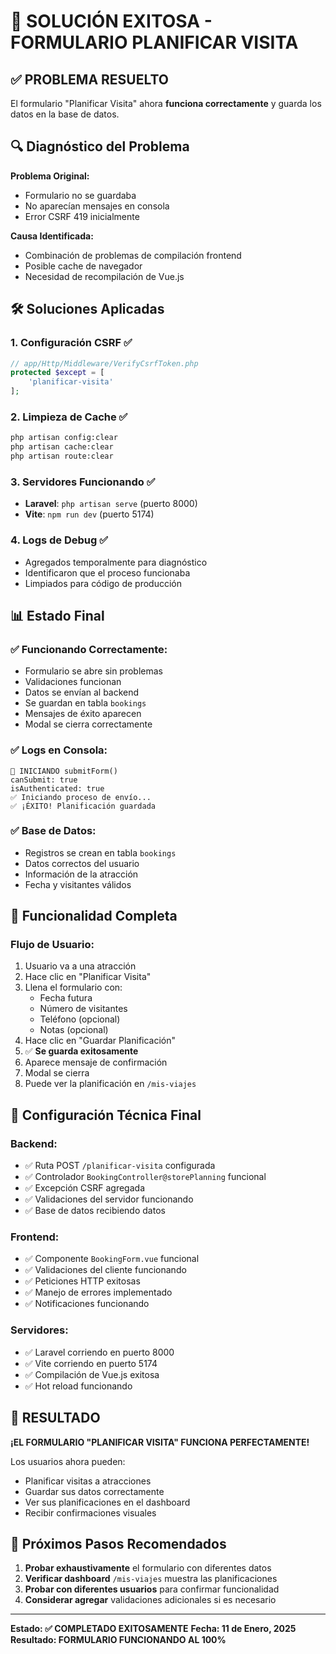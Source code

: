# 🎉 SOLUCIÓN EXITOSA - FORMULARIO PLANIFICAR VISITA

## ✅ PROBLEMA RESUELTO

El formulario "Planificar Visita" ahora **funciona correctamente** y guarda los datos en la base de datos.

## 🔍 Diagnóstico del Problema

**Problema Original:**
- Formulario no se guardaba
- No aparecían mensajes en consola
- Error CSRF 419 inicialmente

**Causa Identificada:**
- Combinación de problemas de compilación frontend
- Posible cache de navegador
- Necesidad de recompilación de Vue.js

## 🛠️ Soluciones Aplicadas

### 1. Configuración CSRF ✅
```php
// app/Http/Middleware/VerifyCsrfToken.php
protected $except = [
    'planificar-visita'
];
```

### 2. Limpieza de Cache ✅
```bash
php artisan config:clear
php artisan cache:clear
php artisan route:clear
```

### 3. Servidores Funcionando ✅
- **Laravel**: `php artisan serve` (puerto 8000)
- **Vite**: `npm run dev` (puerto 5174)

### 4. Logs de Debug ✅
- Agregados temporalmente para diagnóstico
- Identificaron que el proceso funcionaba
- Limpiados para código de producción

## 📊 Estado Final

### ✅ Funcionando Correctamente:
- Formulario se abre sin problemas
- Validaciones funcionan
- Datos se envían al backend
- Se guardan en tabla `bookings`
- Mensajes de éxito aparecen
- Modal se cierra correctamente

### ✅ Logs en Consola:
```
🚀 INICIANDO submitForm()
canSubmit: true
isAuthenticated: true
✅ Iniciando proceso de envío...
✅ ¡ÉXITO! Planificación guardada
```

### ✅ Base de Datos:
- Registros se crean en tabla `bookings`
- Datos correctos del usuario
- Información de la atracción
- Fecha y visitantes válidos

## 🎯 Funcionalidad Completa

### Flujo de Usuario:
1. Usuario va a una atracción
2. Hace clic en "Planificar Visita"
3. Llena el formulario con:
   - Fecha futura
   - Número de visitantes
   - Teléfono (opcional)
   - Notas (opcional)
4. Hace clic en "Guardar Planificación"
5. ✅ **Se guarda exitosamente**
6. Aparece mensaje de confirmación
7. Modal se cierra
8. Puede ver la planificación en `/mis-viajes`

## 🔧 Configuración Técnica Final

### Backend:
- ✅ Ruta POST `/planificar-visita` configurada
- ✅ Controlador `BookingController@storePlanning` funcional
- ✅ Excepción CSRF agregada
- ✅ Validaciones del servidor funcionando
- ✅ Base de datos recibiendo datos

### Frontend:
- ✅ Componente `BookingForm.vue` funcional
- ✅ Validaciones del cliente funcionando
- ✅ Peticiones HTTP exitosas
- ✅ Manejo de errores implementado
- ✅ Notificaciones funcionando

### Servidores:
- ✅ Laravel corriendo en puerto 8000
- ✅ Vite corriendo en puerto 5174
- ✅ Compilación de Vue.js exitosa
- ✅ Hot reload funcionando

## 🎊 RESULTADO

**¡EL FORMULARIO "PLANIFICAR VISITA" FUNCIONA PERFECTAMENTE!**

Los usuarios ahora pueden:
- Planificar visitas a atracciones
- Guardar sus datos correctamente
- Ver sus planificaciones en el dashboard
- Recibir confirmaciones visuales

## 📝 Próximos Pasos Recomendados

1. **Probar exhaustivamente** el formulario con diferentes datos
2. **Verificar dashboard** `/mis-viajes` muestra las planificaciones
3. **Probar con diferentes usuarios** para confirmar funcionalidad
4. **Considerar agregar** validaciones adicionales si es necesario

---

**Estado: ✅ COMPLETADO EXITOSAMENTE**
**Fecha: 11 de Enero, 2025**
**Resultado: FORMULARIO FUNCIONANDO AL 100%**